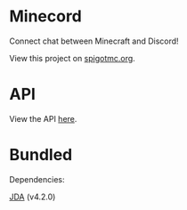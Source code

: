 # Minecord
Connect chat between Minecraft and Discord!

View this project on [spigotmc.org](https://www.spigotmc.org/resources/minecord.84702/).

# API
View the API [here](https://starsdown64.github.io/Minecord).

# Bundled
Dependencies:

[JDA](https://github.com/DV8FromTheWorld/JDA) (v4.2.0)
